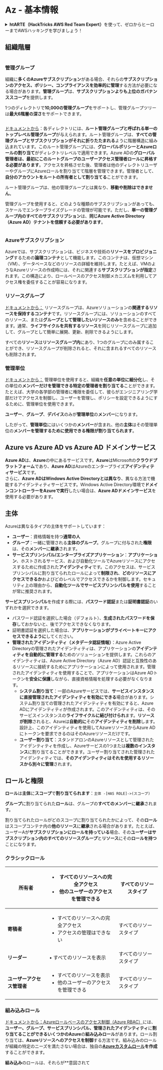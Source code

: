 # Az - 基本情報

<details>

<summary><strong>htARTE（HackTricks AWS Red Team Expert）</strong>を使って、ゼロからヒーローまでAWSハッキングを学びましょう！</summary>

HackTricksをサポートする他の方法：

- **HackTricksで企業を宣伝**したい場合や、**HackTricksをPDFでダウンロード**したい場合は、[**SUBSCRIPTION PLANS**](https://github.com/sponsors/carlospolop)をチェックしてください！
- [**公式PEASS＆HackTricksグッズ**](https://peass.creator-spring.com)を入手する
- [**The PEASS Family**](https://opensea.io/collection/the-peass-family)を発見し、独占的な[**NFT**](https://opensea.io/collection/the-peass-family)コレクションを見る
- 💬 [**Discordグループ**](https://discord.gg/hRep4RUj7f)に参加するか、[**telegramグループ**](https://t.me/peass)に参加するか、**Twitter** 🐦 [**@hacktricks_live**](https://twitter.com/hacktricks_live)をフォローする
- **ハッキングトリックを共有するために、**[**HackTricks**](https://github.com/carlospolop/hacktricks)と[**HackTricks Cloud**](https://github.com/carlospolop/hacktricks-cloud)のGitHubリポジトリにPRを提出する

</details>

## 組織階層

<figure><img src="../../.gitbook/assets/image (62).png" alt=""><figcaption></figcaption></figure>

### 管理グループ

組織に**多くのAzureサブスクリプション**がある場合、それらの**サブスクリプションのアクセス、ポリシー、コンプライアンスを効率的に管理**する方法が必要になる場合があります。**管理グループ**は、**サブスクリプションよりも上位のガバナンススコープ**を提供します。

1つのディレクトリで**10,000の管理グループ**をサポートし、管理グループツリーは**最大6階層の深さ**をサポートできます。

<figure><img src="../../.gitbook/assets/image (76).png" alt=""><figcaption></figcaption></figure>

[ドキュメントから](https://learn.microsoft.com/en-us/azure/governance/management-groups/overview#root-management-group-for-each-directory)：各ディレクトリには、**ルート管理グループと呼ばれる単一のトップレベル管理グループ**が与えられます。ルート管理グループは、**すべての管理グループとサブスクリプションがそれに折りたたまれる**ように階層構造に組み込まれています。このルート管理グループには、**グローバルポリシーとAzureロールの割り当て**がディレクトリレベルで適用できます。Azure ADの**グローバル管理者は、最初にこのルートグループのユーザーアクセス管理者ロールに昇格する必要があります**。アクセスを昇格させた後、管理者は他のディレクトリユーザーやグループにAzureロールを割り当てて階層を管理できます。管理者として、**自分のアカウントをルートの所有者として割り当てる**ことができます。

ルート管理グループは、他の管理グループとは異なり、**移動や削除はできません**。

管理グループを使用すると、どのような種類のサブスクリプションがあっても、スケールでエンタープライズグレードの管理が可能です。ただし、**単一の管理グループ内のすべてのサブスクリプション**は、**同じAzure Active Directory（Azure AD）テナントを信頼する必要があります**。

<figure><img src="../../.gitbook/assets/image (1) (1) (3) (1).png" alt=""><figcaption></figcaption></figure>

### Azureサブスクリプション

Azureでは、サブスクリプションは、ビジネスや技術の**リソースをプロビジョニング**するための**論理コンテナ**として機能します。このコンテナは、仮想マシン（VM）、データベースなどのリソースの詳細を維持します。たとえば、VMのようなAzureリソースの作成時には、それに関連する**サブスクリプションが指定**されます。この構造により、ロールベースのアクセス制御メカニズムを利用してアクセス権を委任することが容易になります。

### リソースグループ

[ドキュメントから：](https://learn.microsoft.com/en-us/azure/azure-resource-manager/management/manage-resource-groups-python?tabs=macos#what-is-a-resource-group) リソースグループは、Azureソリューションの**関連するリソースを保持するコンテナ**です。リソースグループには、ソリューションのすべてのリソース、または**グループとして管理したいリソースのみ**を含めることができます。通常、**ライフサイクルを共有するリソース**を同じリソースグループに追加して、グループとして簡単に展開、更新、削除できるようにします。

すべての**リソース**は**リソースグループ内**にあり、1つのグループにのみ属することができ、リソースグループが削除されると、それに含まれるすべてのリソースも削除されます。

### 管理単位

[ドキュメントから：](https://learn.microsoft.com/en-us/entra/identity/role-based-access-control/admin-units-manage) 管理単位を使用すると、組織を**任意の単位に細分化**し、その単位の**メンバーだけを管理できる特定の管理者を割り当てる**ことができます。たとえば、大学の各学部の管理者に権限を委任して、彼らがエンジニアリング学部だけでアクセスを制御し、ユーザーを管理し、ポリシーを設定できるようにするために、管理単位を使用できます。

**ユーザー**、**グループ**、**デバイス**のみが**管理単位**の**メンバー**になります。

したがって、**管理単位**にはいくつかの**メンバー**が含まれ、他の**主体**はその管理単位の**メンバーを管理するために使用できる権限が割り当てられます**。

## Azure vs Azure AD vs Azure AD ドメインサービス

**Azure AD**は、**Azure**の中にあるサービスです。**Azure**はMicrosoftの**クラウドプラットフォーム**であり、**Azure AD**はAzureのエンタープライズ**アイデンティティサービス**です。\
さらに、**Azure ADはWindows Active Directoryとは異なり**、異なる方法で機能するアイデンティティサービスです。Windows Active Directory環境で**ドメインコントローラーをAzureで実行**したい場合は、**Azure ADドメインサービス**を使用する必要があります。

## 主体

Azureは異なるタイプの主体をサポートしています：

- **ユーザー**：資格情報を持つ**通常の人**
- **グループ**：一緒に管理される**主体のグループ**。グループに付与された**権限**は、その**メンバー**に**継承**されます。
- **サービスプリンシパル/エンタープライズアプリケーション**：**アプリケーション**、ホストされるサービス、および自動化ツールでAzureリソースにアクセスするために作成された**アイデンティティ**です。このアクセスは、サービスプリンシパルに割り当てられたロールによって**制限され**、**どのリソースにアクセスできるか**およびどのレベルでアクセスできるかを制御します。セキュリティ上の理由から、**自動化ツールでサービスプリンシパルを使用**することが常に推奨されます。

**サービスプリンシパル**を作成する際には、**パスワード認証**または**証明書認証**のいずれかを選択できます。

- パスワード認証を選択した場合（デフォルト）、**生成されたパスワードを保存**しておかないと、後でアクセスできなくなります。
- 証明書認証を選択した場合は、**アプリケーションがプライベートキーにアクセスできるように**してください。
- **管理されたアイデンティティ（メタデータ認証情報）**：Azure Active Directoryの管理されたアイデンティティは、アプリケーションの**アイデンティティを自動的に管理する**ためのソリューションを提供します。これらのアイデンティティは、Azure Active Directory（Azure AD）認証と互換性のあるリソースに接続するためにアプリケーションによって使用されます。管理されたアイデンティティを使用することで、アプリケーションはAzure ADトークンを**安全に保護**しながら、直接資格情報を処理する必要がなくなります。
  - **システム割り当て**：一部のAzureサービスでは、**サービスインスタンスに直接管理されたアイデンティティを有効にできる**場合があります。システム割り当ての管理されたアイデンティティを有効にすると、Azure ADにアイデンティティが作成されます。このアイデンティティは、そのサービスインスタンスの**ライフサイクルに結び付けられ**ます。**リソースが削除**されると、Azureは**自動的に**その**アイデンティティを削除**します。設計上、このアイデンティティを使用してAzureリソースからAzure ADにトークンを要求できるのはそのAzureリソースだけです。
  - **ユーザー割り当て**：スタンドアロンのAzureリソースとして管理されたアイデンティティを作成し、Azureサービスの1つまたは**複数のインスタンス**に割り当てることができます。ユーザー割り当てされた管理されたアイデンティティでは、**そのアイデンティティはそれを使用するリソースから別々に管理**されます。

## ロールと権限

**ロール**は**主体**に**スコープ**で**割り当てられます**：`主体 -[HAS ROLE]->(スコープ)`

**グループ**に割り当てられた**ロール**は、グループの**すべてのメンバー**に**継承**されます。

割り当てられたロールがどのスコープに割り当てられたかによって、その**ロール**はスコープコンテナ内の**他のリソース**に**継承**される場合があります。たとえば、ユーザーAが**サブスクリプションにロールを持っている**場合、その**ユーザーはサブスクリプション内のすべてのリソースグループ**と**リソース**にその**ロールを持つ**ことになります。

### **クラシックロール**

| **所有者**                     | <ul><li>すべてのリソースへの完全アクセス</li><li>他のユーザーのアクセスを管理できる</li></ul> | すべてのリソースタイプ |
| ----------------------------- | ---------------------------------------------------------------------------------------- | ------------------ |
| **寄稿者**               | <ul><li>すべてのリソースへの完全アクセス</li><li>アクセスの管理はできない</li></ul>              | すべてのリソースタイプ |
| **リーダー**                    | • すべてのリソースを表示                                                                     | すべてのリソースタイプ |
| **ユーザーアクセス管理者** | <ul><li>すべてのリソースを表示</li><li>他のユーザーのアクセスを管理できる</li></ul>           | すべてのリソースタイプ |

### 組み込みロール

[ドキュメントから：](https://learn.microsoft.com/en-us/azure/role-based-access-control/built-in-roles)[Azureロールベースのアクセス制御（Azure RBAC）](https://learn.microsoft.com/en-us/azure/role-based-access-control/overview)には、**ユーザー、グループ、サービスプリンシパル、管理されたアイデンティティ**に**割り当てることができるいくつかのAzure**の**組み込みロール**があります。ロール割り当ては、**Azureリソースへのアクセスを制御**する方法です。組み込みのロールが組織の特定のニーズを満たさない場合は、独自の[**Azureカスタムロール**](https://learn.microsoft.com/en-us/azure/role-based-access-control/custom-roles)**を作成**することができます。

**組み込み**のロールは、それらが**意図されて
